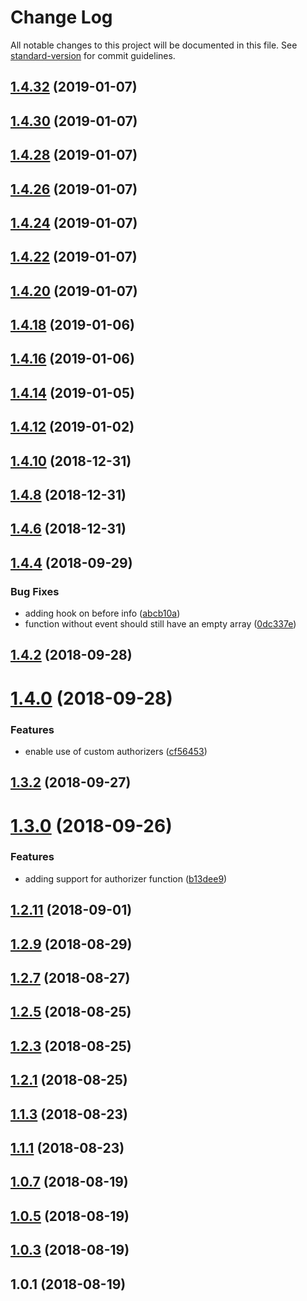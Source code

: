 # Change Log

All notable changes to this project will be documented in this file. See [standard-version](https://github.com/conventional-changelog/standard-version) for commit guidelines.

<a name="1.4.32"></a>
## [1.4.32](https://github.com/davidecavaliere/serverless-apigator/compare/v1.4.30...v1.4.32) (2019-01-07)



<a name="1.4.30"></a>
## [1.4.30](https://github.com/davidecavaliere/serverless-apigator/compare/v1.4.28...v1.4.30) (2019-01-07)



<a name="1.4.28"></a>
## [1.4.28](https://github.com/davidecavaliere/serverless-apigator/compare/v1.4.26...v1.4.28) (2019-01-07)



<a name="1.4.26"></a>
## [1.4.26](https://github.com/davidecavaliere/serverless-apigator/compare/v1.4.24...v1.4.26) (2019-01-07)



<a name="1.4.24"></a>
## [1.4.24](https://github.com/davidecavaliere/serverless-apigator/compare/v1.4.22...v1.4.24) (2019-01-07)



<a name="1.4.22"></a>
## [1.4.22](https://github.com/davidecavaliere/serverless-apigator/compare/v1.4.20...v1.4.22) (2019-01-07)



<a name="1.4.20"></a>
## [1.4.20](https://github.com/davidecavaliere/serverless-apigator/compare/v1.4.18...v1.4.20) (2019-01-07)



<a name="1.4.18"></a>
## [1.4.18](https://github.com/davidecavaliere/serverless-apigator/compare/v1.4.16...v1.4.18) (2019-01-06)



<a name="1.4.16"></a>
## [1.4.16](https://github.com/davidecavaliere/serverless-apigator/compare/v1.4.14...v1.4.16) (2019-01-06)



<a name="1.4.14"></a>
## [1.4.14](https://github.com/davidecavaliere/serverless-apigator/compare/v1.4.12...v1.4.14) (2019-01-05)



<a name="1.4.12"></a>
## [1.4.12](https://github.com/davidecavaliere/serverless-apigator/compare/v1.4.10...v1.4.12) (2019-01-02)



<a name="1.4.10"></a>
## [1.4.10](https://github.com/davidecavaliere/serverless-apigator/compare/v1.4.8...v1.4.10) (2018-12-31)



<a name="1.4.8"></a>
## [1.4.8](https://github.com/davidecavaliere/serverless-apigator/compare/v1.4.6...v1.4.8) (2018-12-31)



<a name="1.4.6"></a>
## [1.4.6](https://github.com/davidecavaliere/serverless-apigator/compare/v1.4.4...v1.4.6) (2018-12-31)



<a name="1.4.4"></a>
## [1.4.4](https://github.com/davidecavaliere/serverless-apigator/compare/v1.4.2...v1.4.4) (2018-09-29)


### Bug Fixes

* adding hook on before info ([abcb10a](https://github.com/davidecavaliere/serverless-apigator/commit/abcb10a))
* function without event should still have an empty array ([0dc337e](https://github.com/davidecavaliere/serverless-apigator/commit/0dc337e))



<a name="1.4.2"></a>
## [1.4.2](https://github.com/davidecavaliere/serverless-apigator/compare/v1.4.0...v1.4.2) (2018-09-28)



<a name="1.4.0"></a>
# [1.4.0](https://github.com/davidecavaliere/serverless-apigator/compare/v1.3.2...v1.4.0) (2018-09-28)


### Features

* enable use of custom authorizers ([cf56453](https://github.com/davidecavaliere/serverless-apigator/commit/cf56453))



<a name="1.3.2"></a>
## [1.3.2](https://github.com/davidecavaliere/serverless-apigator/compare/v1.3.0...v1.3.2) (2018-09-27)



<a name="1.3.0"></a>
# [1.3.0](https://github.com/davidecavaliere/serverless-apigator/compare/v1.2.11...v1.3.0) (2018-09-26)


### Features

* adding support for authorizer function ([b13dee9](https://github.com/davidecavaliere/serverless-apigator/commit/b13dee9))



<a name="1.2.11"></a>
## [1.2.11](https://github.com/davidecavaliere/serverless-apigator/compare/v1.2.9...v1.2.11) (2018-09-01)



<a name="1.2.9"></a>
## [1.2.9](https://github.com/davidecavaliere/serverless-apigator/compare/v1.2.7...v1.2.9) (2018-08-29)



<a name="1.2.7"></a>
## [1.2.7](https://github.com/davidecavaliere/serverless-apigator/compare/v1.2.5...v1.2.7) (2018-08-27)



<a name="1.2.5"></a>
## [1.2.5](https://github.com/davidecavaliere/serverless-apigator/compare/v1.2.3...v1.2.5) (2018-08-25)



<a name="1.2.3"></a>
## [1.2.3](https://github.com/davidecavaliere/serverless-apigator/compare/v1.2.1...v1.2.3) (2018-08-25)



<a name="1.2.1"></a>
## [1.2.1](https://github.com/davidecavaliere/serverless-apigator/compare/v1.1.3...v1.2.1) (2018-08-25)



<a name="1.1.3"></a>
## [1.1.3](https://github.com/davidecavaliere/serverless-apigator/compare/v1.1.1...v1.1.3) (2018-08-23)



<a name="1.1.1"></a>
## [1.1.1](https://github.com/davidecavaliere/serverless-apigator/compare/v1.0.7...v1.1.1) (2018-08-23)



<a name="1.0.7"></a>
## [1.0.7](https://github.com/davidecavaliere/serverless-apigator/compare/v1.0.5...v1.0.7) (2018-08-19)



<a name="1.0.5"></a>
## [1.0.5](https://github.com/davidecavaliere/serverless-apigator/compare/v1.0.3...v1.0.5) (2018-08-19)



<a name="1.0.3"></a>
## [1.0.3](https://github.com/davidecavaliere/serverless-apigator/compare/v1.0.1...v1.0.3) (2018-08-19)



<a name="1.0.1"></a>
## 1.0.1 (2018-08-19)
